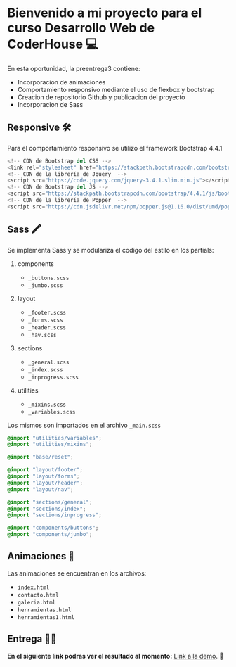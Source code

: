 # Bienvenido a mi proyecto para el curso Desarrollo Web de CoderHouse 💻

En esta oportunidad, la preentrega3 contiene:

-   Incorporacion de animaciones
-   Comportamiento responsivo mediante el uso de flexbox y bootstrap
-   Creacion de repositorio Github y publicacion del proyecto
-   Incorporacion de Sass

## Responsive 🛠️

Para el comportamiento responsivo se utilizo el framework Bootstrap 4.4.1

```python
<!-- CDN de Bootstrap del CSS -->
<link rel="stylesheet" href="https://stackpath.bootstrapcdn.com/bootstrap/4.4.1/css/bootstrap.min.css">
<!-- CDN de la librería de Jquery  -->
<script src="https://code.jquery.com/jquery-3.4.1.slim.min.js"></script>
<!-- CDN de Bootstrap del JS -->
<script src="https://stackpath.bootstrapcdn.com/bootstrap/4.4.1/js/bootstrap.min.js"></script>
<!-- CDN de la librería de Popper  -->
<script src="https://cdn.jsdelivr.net/npm/popper.js@1.16.0/dist/umd/popper.min.js"></script>
```

## Sass 🖍️
Se implementa Sass y se modulariza el codigo del estilo en los partials:
1. components
    * `_buttons.scss`
    * `_jumbo.scss`

1. layout
    * `_footer.scss`
    * `_forms.scss`
    * `_header.scss`
    * `_hav.scss`

2. sections
    * `_general.scss`
    * `_index.scss`
    * `_inprogress.scss`

3. utilities
    * `_mixins.scss`
    * `_variables.scss`

Los mismos son importados en el archivo `_main.scss`
```css
@import "utilities/variables";
@import "utilities/mixins";

@import "base/reset";

@import "layout/footer";
@import "layout/forms";
@import "layout/header";
@import "layout/nav";

@import "sections/general";
@import "sections/index";
@import "sections/inprogress";

@import "components/buttons";
@import "components/jumbo";
```

## Animaciones 💫

Las animaciones se encuentran en los archivos:

-   `index.html`
-   `contacto.html`
-   `galeria.html`
-   `herramientas.html`
-   `herramientas1.html`

## Entrega 👨‍💻

**En el siguiente link podras ver el resultado al momento:** [Link a la demo](https://darzamendia.github.io/pre-entrega/). 🚀